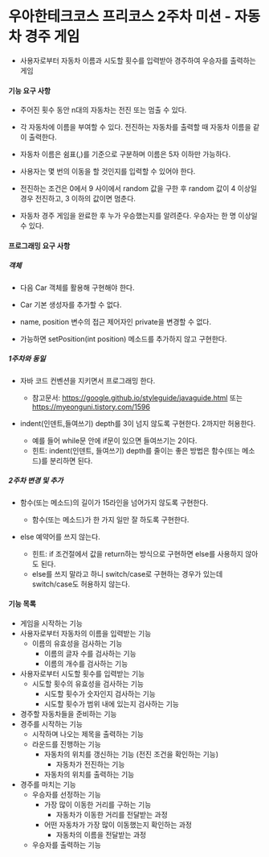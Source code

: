 # 우아한테크코스 프리코스 2주차 미션 - 자동차 경주 게임


+ 사용자로부터 자동차 이름과 시도할 횟수를 입력받아 경주하여 우승자를 출력하는 게임

#### 기능 요구 사항


 + 주어진 횟수 동안 n대의 자동차는 전진 또는 멈출 수 있다.
 
 
 + 각 자동차에 이름을 부여할 수 있다. 전진하는 자동차를 출력할 때 자동차 이름을 같이 출력한다.
    

 + 자동차 이름은 쉼표(,)를 기준으로 구분하며 이름은 5자 이하만 가능하다.
 

 + 사용자는 몇 번의 이동을 할 것인지를 입력할 수 있어야 한다.


 + 전진하는 조건은 0에서 9 사이에서 random 값을 구한 후 random 값이 4 이상일 경우 전진하고, 3 이하의 값이면 멈춘다.


 + 자동차 경주 게임을 완료한 후 누가 우승했는지를 알려준다. 우승자는 한 명 이상일 수 있다.
 

#### 프로그래밍 요구 사항
##### 객체


 + 다음 Car 객체를 활용해 구현해야 한다.
    
    
 + Car 기본 생성자를 추가할 수 없다.
    
    
 + name, position 변수의 접근 제어자인 private을 변경할 수 없다.
 
 
 + 가능하면 setPosition(int position) 메소드를 추가하지 않고 구현한다.
 
##### 1주차와 동일


 + 자바 코드 컨벤션을 지키면서 프로그래밍 한다.  
    + 참고문서: <https://google.github.io/styleguide/javaguide.html> 또는 <https://myeonguni.tistory.com/1596> 
    
    
 + indent(인덴트,들여쓰기) depth를 3이 넘지 않도록 구현한다. 2까지만 허용한다.
    + 예를 들어 while문 안에 if문이 있으면 들여쓰기는 2이다.
    + 힌트: indent(인덴트, 들여쓰기) depth를 줄이는 좋은 방법은 함수(또는 메소드)를 분리하면 된다.

##### 2주차 변경 및 추가


 + 함수(또는 메소드)의 길이가 15라인을 넘어가지 않도록 구현한다.  
    + 함수(또는 메소드)가 한 가지 일만 잘 하도록 구현한다.
    
    
 + else 예약어를 쓰지 않는다.
    + 힌트: if 조건절에서 값을 return하는 방식으로 구현하면 else를 사용하지 않아도 된다.
    + else를 쓰지 말라고 하니 switch/case로 구현하는 경우가 있는데 switch/case도 허용하지 않는다.

#### 기능 목록


 + 게임을 시작하는 기능
 + 사용자로부터 자동차의 이름을 입력받는 기능
     + 이름의 유효성을 검사하는 기능
         + 이름의 글자 수를 검사하는 기능
        + 이름의 개수를 검사하는 기능
 + 사용자로부터 시도할 횟수를 입력받는 기능
     + 시도할 횟수의 유효성을 검사하는 기능
         + 시도할 횟수가 숫자인지 검사하는 기능
        + 시도할 횟수가 범위 내에 있는지 검사하는 기능
 + 경주할 자동차들을 준비하는 기능
 + 경주를 시작하는 기능
     + 시작하며 나오는 제목을 출력하는 기능
     + 라운드를 진행하는 기능
         + 자동차의 위치를 갱신하는 기능 (전진 조건을 확인하는 기능)
             + 자동차가 전진하는 기능
         + 자동차의 위치를 출력하는 기능
 + 경주를 마치는 기능
     + 우승자를 선정하는 기능
         + 가장 많이 이동한 거리를 구하는 기능
             + 자동차가 이동한 거리를 전달받는 과정
        + 어떤 자동차가 가장 많이 이동했는지 확인하는 과정
             + 자동차의 이름을 전달받는 과정
     + 우승자를 출력하는 기능
